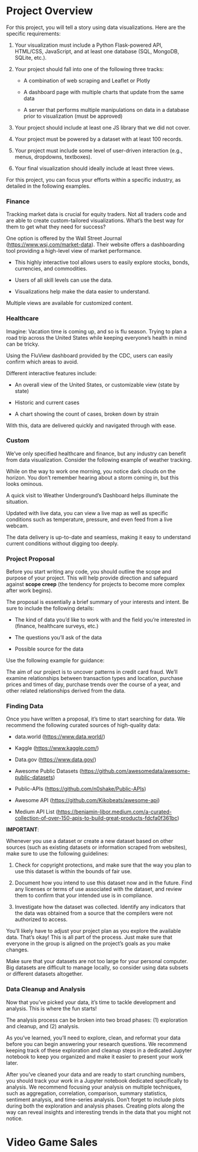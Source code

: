 # Project Overview

For this project, you will tell a story using data visualizations. Here are the specific requirements:

1. Your visualization must include a Python Flask-powered API, HTML/CSS, JavaScript, and at least one database (SQL, MongoDB, SQLite, etc.).

2. Your project should fall into one of the following three tracks:

    * A combination of web scraping and Leaflet or Plotly

    * A dashboard page with multiple charts that update from the same data

    * A server that performs multiple manipulations on data in a database prior to visualization (must be approved)

3. Your project should include at least one JS library that we did not cover.

4. Your project must be powered by a dataset with at least 100 records.

5. Your project must include some level of user-driven interaction (e.g., menus, dropdowns, textboxes).

6. Your final visualization should ideally include at least three views.

For this project, you can focus your efforts within a specific industry, as detailed in the following examples.

### Finance
Tracking market data is crucial for equity traders. Not all traders code and are able to create custom-tailored visualizations. What’s the best way for them to get what they need for success?

One option is offered by the Wall Street Journal (https://www.wsj.com/market-data). Their website offers a dashboarding tool providing a high-level view of market performance.

* This highly interactive tool allows users to easily explore stocks, bonds, currencies, and commodities.

* Users of all skill levels can use the data.

* Visualizations help make the data easier to understand.

Multiple views are available for customized content.

### Healthcare
Imagine: Vacation time is coming up, and so is flu season. Trying to plan a road trip across the United States while keeping everyone’s health in mind can be tricky.

Using the FluView dashboard provided by the CDC, users can easily confirm which areas to avoid.

Different interactive features include:

* An overall view of the United States, or customizable view (state by state)

* Historic and current cases

* A chart showing the count of cases, broken down by strain

With this, data are delivered quickly and navigated through with ease.

### Custom
We’ve only specified healthcare and finance, but any industry can benefit from data visualization. Consider the following example of weather tracking.

While on the way to work one morning, you notice dark clouds on the horizon. You don’t remember hearing about a storm coming in, but this looks ominous.

A quick visit to Weather Underground’s Dashboard helps illuminate the situation.

Updated with live data, you can view a live map as well as specific conditions such as temperature, pressure, and even feed from a live webcam.

The data delivery is up-to-date and seamless, making it easy to understand current conditions without digging too deeply.

### Project Proposal
Before you start writing any code, you should outline the scope and purpose of your project. This will help provide direction and safeguard against **scope creep** (the tendency for projects to become more complex after work begins).

The proposal is essentially a brief summary of your interests and intent. Be sure to include the following details:

* The kind of data you’d like to work with and the field you’re interested in (finance, healthcare surveys, etc.)

* The questions you’ll ask of the data

* Possible source for the data

Use the following example for guidance:

The aim of our project is to uncover patterns in credit card fraud. We’ll examine relationships between transaction types and location, purchase prices and times of day, purchase trends over the course of a year, and other related relationships derived from the data.

### Finding Data
Once you have written a proposal, it’s time to start searching for data. We recommend the following curated sources of high-quality data:

* data.world (https://www.data.world/)

* Kaggle (https://www.kaggle.com/)

* Data.gov (https://www.data.gov/)

* Awesome Public Datasets (https://github.com/awesomedata/awesome-public-datasets)

* Public-APIs (https://github.com/n0shake/Public-APIs)

* Awesome API (https://github.com/Kikobeats/awesome-api)

* Medium API List (https://benjamin-libor.medium.com/a-curated-collection-of-over-150-apis-to-build-great-products-fdcfa0f361bc)

**IMPORTANT**:

Whenever you use a dataset or create a new dataset based on other sources (such as existing datasets or information scraped from websites), make sure to use the following guidelines:

   1. Check for copyright protections, and make sure that the way you plan to use this dataset is within the bounds of fair use.

   2. Document how you intend to use this dataset now and in the future. Find any licenses or terms of use associated with the dataset, and review them to confirm that    your intended use is in compliance.

   3. Investigate how the dataset was collected. Identify any indicators that the data was obtained from a source that the compilers were not authorized to access.

You’ll likely have to adjust your project plan as you explore the available data. That’s okay! This is all part of the process. Just make sure that everyone in the group is aligned on the project’s goals as you make changes.

Make sure that your datasets are not too large for your personal computer. Big datasets are difficult to manage locally, so consider using data subsets or different datasets altogether.

### Data Cleanup and Analysis
Now that you’ve picked your data, it’s time to tackle development and analysis. This is where the fun starts!

The analysis process can be broken into two broad phases: (1) exploration and cleanup, and (2) analysis.

As you’ve learned, you’ll need to explore, clean, and reformat your data before you can begin answering your research questions. We recommend keeping track of these exploration and cleanup steps in a dedicated Jupyter notebook to keep you organized and make it easier to present your work later.

After you’ve cleaned your data and are ready to start crunching numbers, you should track your work in a Jupyter notebook dedicated specifically to analysis. We recommend focusing your analysis on multiple techniques, such as aggregation, correlation, comparison, summary statistics, sentiment analysis, and time-series analysis. Don’t forget to include plots during both the exploration and analysis phases. Creating plots along the way can reveal insights and interesting trends in the data that you might not notice.


# Video Game Sales
